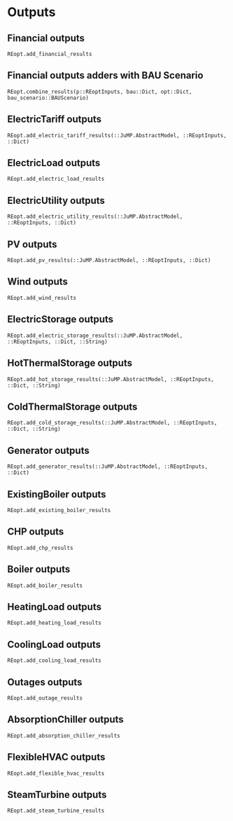 # Outputs

## Financial outputs
```@docs
REopt.add_financial_results
```

## Financial outputs adders with BAU Scenario
```@docs
REopt.combine_results(p::REoptInputs, bau::Dict, opt::Dict, bau_scenario::BAUScenario)
```

## ElectricTariff outputs
```@docs
REopt.add_electric_tariff_results(::JuMP.AbstractModel, ::REoptInputs, ::Dict)
```

## ElectricLoad outputs
```@docs
REopt.add_electric_load_results
```

## ElectricUtility outputs
```@docs
REopt.add_electric_utility_results(::JuMP.AbstractModel, ::REoptInputs, ::Dict)
```

## PV outputs
```@docs
REopt.add_pv_results(::JuMP.AbstractModel, ::REoptInputs, ::Dict)
```

## Wind outputs
```@docs
REopt.add_wind_results
```

## ElectricStorage outputs
```@docs
REopt.add_electric_storage_results(::JuMP.AbstractModel, ::REoptInputs, ::Dict, ::String)
```

## HotThermalStorage outputs
```@docs
REopt.add_hot_storage_results(::JuMP.AbstractModel, ::REoptInputs, ::Dict, ::String)
```

## ColdThermalStorage outputs
```@docs
REopt.add_cold_storage_results(::JuMP.AbstractModel, ::REoptInputs, ::Dict, ::String)
```

## Generator outputs
```@docs
REopt.add_generator_results(::JuMP.AbstractModel, ::REoptInputs, ::Dict)
```

## ExistingBoiler outputs
```@docs
REopt.add_existing_boiler_results
```

## CHP outputs
```@docs
REopt.add_chp_results
```

## Boiler outputs
```@docs
REopt.add_boiler_results
```

## HeatingLoad outputs
```@docs
REopt.add_heating_load_results
```

## CoolingLoad outputs
```@docs
REopt.add_cooling_load_results
```

## Outages outputs
```@docs
REopt.add_outage_results
```

## AbsorptionChiller outputs
```@docs
REopt.add_absorption_chiller_results
```

## FlexibleHVAC outputs
```@docs
REopt.add_flexible_hvac_results
```

## SteamTurbine outputs
```@docs
REopt.add_steam_turbine_results
```